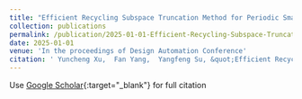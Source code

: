 ```yaml
---
title: "Efficient Recycling Subspace Truncation Method for Periodic Small-Signal Analysis"
collection: publications
permalink: /publication/2025-01-01-Efficient-Recycling-Subspace-Truncation-Method-for-Periodic-Small-Signal-Analysis
date: 2025-01-01
venue: 'In the proceedings of Design Automation Conference'
citation: ' Yuncheng Xu,  Fan Yang,  Yangfeng Su, &quot;Efficient Recycling Subspace Truncation Method for Periodic Small-Signal Analysis.&quot; In the proceedings of Design Automation Conference, 2025.'
---
```

Use [Google Scholar](https://scholar.google.com/scholar?q=Efficient+Recycling+Subspace+Truncation+Method+for+Periodic+Small+Signal+Analysis){:target="_blank"} for full citation